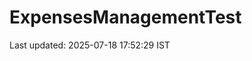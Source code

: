 # ExpensesManagementTest






























































































Last updated: 2025-07-18 17:52:29 IST
